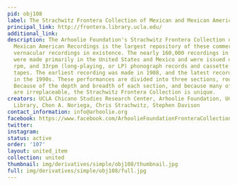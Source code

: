 ```yaml
---
pid: obj108
label: The Strachwitz Frontera Collection of Mexican and Mexican American Recordings
principal_link: http://frontera.library.ucla.edu/
additional_link: 
description: The Arhoolie Foundation's Strachwitz Frontera Collection of Mexican and
  Mexican American Recordings is the largest repository of these commercially produced
  vernacular recordings in existence. The nearly 160,000 recordings in the collection
  were made primarily in the United States and Mexico and were issued on 78 rpm, 45
  rpm, and 33rpm (long-playing, or LP) phonograph records and cassette and reel-to-reel
  tapes. The earliest recording was made in 1908, and the latest recordings were released
  in the 1990s. These performances are divided into three sections, roughly by era.
  Because of the depth and breadth of each section, and because many of the recordings
  are irreplaceable, the Strachwitz Frontera Collection is unique.
creators: UCLA Chicano Studies Research Center, Arhoolie Foundation, UCLA Digital
  Library, Chon A. Noriega, Chris Strachwitz, Stephen Davison
contact_information: info@arhoolie.org
facebook: https://www.facebook.com/ArhoolieFoundationFronteraCollection
twitter: 
instagram: 
status: active
order: '107'
layout: united_item
collection: united
thumbnail: img/derivatives/simple/obj108/thumbnail.jpg
full: img/derivatives/simple/obj108/full.jpg
---
```

